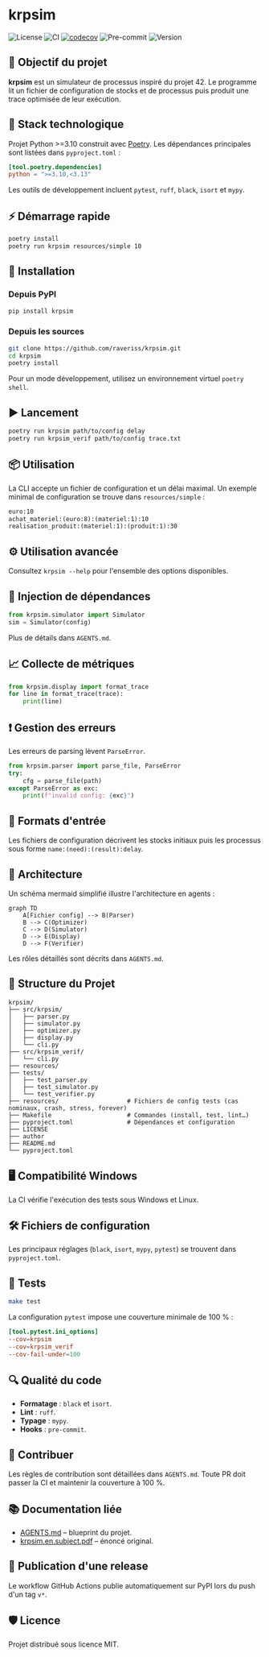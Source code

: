 # krpsim

![License](https://img.shields.io/github/license/raveriss/krpsim)
![CI](https://img.shields.io/github/actions/workflow/status/raveriss/krpsim/ci.yml?branch=main&label=CI)
[![codecov](https://codecov.io/gh/raveriss/krpsim/branch/main/graph/badge.svg)](https://codecov.io/gh/raveriss/krpsim)
![Pre-commit](https://img.shields.io/badge/pre--commit-enabled-brightgreen)
![Version](https://img.shields.io/badge/version-0.1.0-blue)

## 🚀 Objectif du projet

**krpsim** est un simulateur de processus inspiré du projet 42. Le programme lit un fichier de configuration de stocks et de processus puis produit une trace optimisée de leur exécution.

## 🧰 Stack technologique

Projet Python >=3.10 construit avec [Poetry](https://python-poetry.org/). Les dépendances principales sont listées dans `pyproject.toml` :

```toml
[tool.poetry.dependencies]
python = ">=3.10,<3.13"
```

Les outils de développement incluent `pytest`, `ruff`, `black`, `isort` et `mypy`.

## ⚡ Démarrage rapide

```bash
poetry install
poetry run krpsim resources/simple 10
```

## 🔧 Installation

### Depuis PyPI

```bash
pip install krpsim
```
### Depuis les sources

```bash
git clone https://github.com/raveriss/krpsim.git
cd krpsim
poetry install
```

Pour un mode développement, utilisez un environnement virtuel `poetry shell`.

## ▶️ Lancement

```bash
poetry run krpsim path/to/config delay
poetry run krpsim_verif path/to/config trace.txt
```

## 📦 Utilisation

La CLI accepte un fichier de configuration et un délai maximal. Un exemple minimal de configuration se trouve dans `resources/simple` :

```txt
euro:10
achat_materiel:(euro:8):(materiel:1):10
realisation_produit:(materiel:1):(produit:1):30
```

## ⚙️ Utilisation avancée

Consultez `krpsim --help` pour l'ensemble des options disponibles.

## 🔌 Injection de dépendances

```python
from krpsim.simulator import Simulator
sim = Simulator(config)
```

Plus de détails dans `AGENTS.md`.

## 📈 Collecte de métriques

```python
from krpsim.display import format_trace
for line in format_trace(trace):
    print(line)
```

## ❗ Gestion des erreurs

Les erreurs de parsing lèvent `ParseError`.

```python
from krpsim.parser import parse_file, ParseError
try:
    cfg = parse_file(path)
except ParseError as exc:
    print(f"invalid config: {exc}")
```

## 📝 Formats d'entrée

Les fichiers de configuration décrivent les stocks initiaux puis les processus sous forme `name:(need):(result):delay`.

## 🧠 Architecture

Un schéma mermaid simplifié illustre l'architecture en agents :

```mermaid
graph TD
    A[Fichier config] --> B(Parser)
    B --> C(Optimizer)
    C --> D(Simulator)
    D --> E(Display)
    D --> F(Verifier)
```

Les rôles détaillés sont décrits dans `AGENTS.md`.

## 📂 Structure du Projet

```
krpsim/
├── src/krpsim/
│   ├── parser.py
│   ├── simulator.py
│   ├── optimizer.py
│   ├── display.py
│   └── cli.py
├── src/krpsim_verif/
│   └── cli.py
├── resources/
├── tests/
│   ├── test_parser.py
│   ├── test_simulator.py
│   └── test_verifier.py
├── resources/                   # Fichiers de config tests (cas nominaux, crash, stress, forever)
├── Makefile                     # Commandes (install, test, lint…)
├── pyproject.toml               # Dépendances et configuration
├── LICENSE
├── author
├── README.md
└── pyproject.toml
```

## 🖥️ Compatibilité Windows

La CI vérifie l'exécution des tests sous Windows et Linux.

## 🛠️ Fichiers de configuration

Les principaux réglages (`black`, `isort`, `mypy`, `pytest`) se trouvent dans `pyproject.toml`.


## 🧪 Tests

```bash
make test
```

La configuration `pytest` impose une couverture minimale de 100 % :

```toml
[tool.pytest.ini_options]
--cov=krpsim
--cov=krpsim_verif
--cov-fail-under=100
```

## 🔍 Qualité du code

* **Formatage** : `black` et `isort`.
* **Lint** : `ruff`.
* **Typage** : `mypy`.
* **Hooks** : `pre-commit`.

## 🤝 Contribuer

Les règles de contribution sont détaillées dans `AGENTS.md`. Toute PR doit passer la CI et maintenir la couverture à 100 %.

## 📚 Documentation liée

* [AGENTS.md](AGENTS.md) – blueprint du projet.
* [krpsim.en.subject.pdf](krpsim.en.subject.pdf) – énoncé original.

## 🚀 Publication d'une release

Le workflow GitHub Actions publie automatiquement sur PyPI lors du push d'un tag `v*`.

## 🛡️ Licence

Projet distribué sous licence MIT.
